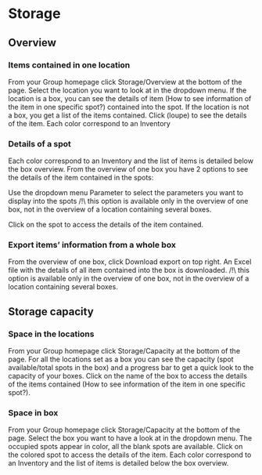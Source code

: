 # Storage

## Overview

### Items contained in one location

From your Group homepage click Storage/Overview at the bottom of the page. Select the location you want to look at in the dropdown menu.
If the location is a box, you can see the details of item (How to see information of the item in one specific spot?) contained into the spot.
            If the location is not a box, you get a list of the items contained. Click (loupe) to see the details of the item.
Each color correspond to an Inventory

### Details of a spot

Each color correspond to an Inventory and the list of items is detailed below the box overview. From the overview of one box you have 2 options to see the details of the item contained in the spots:

Use the dropdown menu Parameter to select the parameters you want to display into the spots
/!\ this option is available only in the overview of one box, not in the overview of a location containing several boxes.

Click on the spot to access the details of the item contained.

### Export items’ information from a whole box

From the overview of one box, click Download export on top right. An Excel file with the details of all item contained into the box is downloaded.
            /!\ this option is available only in the overview of one box, not in the overview of a location containing several boxes.

## Storage capacity

### Space in the locations

From your Group homepage click Storage/Capacity at the bottom of the page. For all the locations set as a box you can see the capacity (spot available/total spots in the box) and a progress bar to get a quick look to the capacity of your boxes. Click on the name of the box to access the details of the items contained (How to see information of the item in one specific spot?).

### Space in box

From your Group homepage click Storage/Capacity at the bottom of the page. Select the box you want to have a look at in the dropdown menu. The occupied spots appear in color, all the blank spots are available. Click on the colored spot to access the details of the item. Each color correspond to an Inventory and the list of items is detailed below the box overview.